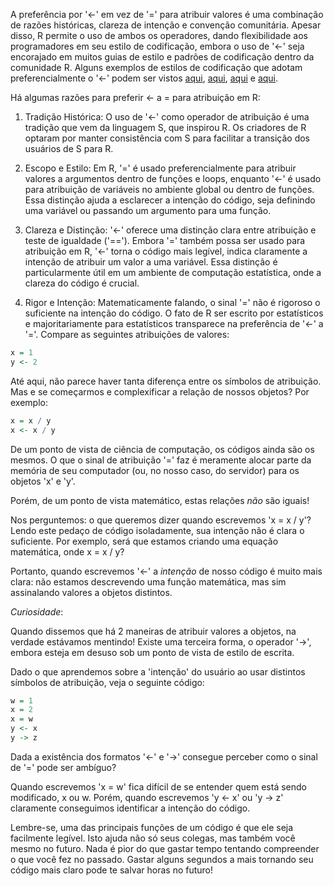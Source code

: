 
A preferência por '<-' em vez de '=' para atribuir valores é uma combinação de razões históricas, clareza de intenção e convenção comunitária. Apesar disso, R permite o uso de ambos os operadores, dando flexibilidade aos programadores em seu estilo de codificação, embora o uso de '<-' seja encorajado em muitos guias de estilo e padrões de codificação dentro da comunidade R. Alguns exemplos de estilos de codificação que adotam preferencialmente o '<-' podem ser vistos [aqui](http://adv-r.had.co.nz/Style.html), [aqui](https://google.github.io/styleguide/Rguide.html), [aqui](https://style.tidyverse.org/) e [aqui](https://jef.works/R-style-guide/).


Há algumas razões para preferir <- a = para atribuição em R:

1) Tradição Histórica: O uso de '<-' como operador de atribuição é uma tradição que vem da linguagem S, que inspirou R. Os criadores de R optaram por manter consistência com S para facilitar a transição dos usuários de S para R.

2) Escopo e Estilo: Em R, '=' é usado preferencialmente para atribuir valores a argumentos dentro de funções e loops, enquanto '<-' é usado para atribuição de variáveis no ambiente global ou dentro de funções. Essa distinção ajuda a esclarecer a intenção do código, seja definindo uma variável ou passando um argumento para uma função.

3) Clareza e Distinção: '<-' oferece uma distinção clara entre atribuição e teste de igualdade ('=='). Embora '=' também possa ser usado para atribuição em R, '<-' torna o código mais legível, indica claramente a intenção de atribuir um valor a uma variável. Essa distinção é particularmente útil em um ambiente de computação estatística, onde a clareza do código é crucial.

4) Rigor e Intenção: Matematicamente falando, o sinal '=' não é rigoroso o suficiente na intenção do código. O fato de R ser escrito por estatísticos e majoritariamente para estatísticos transparece na preferência de '<-' a '='. Compare as seguintes atribuições de valores:

``` r
x = 1
y <- 2
```

Até aqui, não parece haver tanta diferença entre os símbolos de atribuição. Mas e se começarmos e complexificar a relação de nossos objetos? Por exemplo:

``` r
x = x / y
x <- x / y
```

De um ponto de vista de ciência de computação, os códigos ainda são os mesmos. O que o sinal de atribuição '=' faz é meramente alocar parte da memória de seu computador (ou, no nosso caso, do servidor) para os objetos 'x' e 'y'. 

Porém, de um ponto de vista matemático, estas relações _não_ são iguais!

Nos perguntemos: o que queremos dizer quando escrevemos 'x = x / y'? Lendo este pedaço de código isoladamente, sua intenção não é clara o suficiente. Por exemplo, será que estamos criando uma equação matemática, onde x = x / y? 

Portanto, quando escrevemos '<-' a _intenção_ de nosso código é muito mais clara: não estamos descrevendo uma função matemática, mas sim assinalando valores a objetos distintos. 


_Curiosidade_:

Quando dissemos que há 2 maneiras de atribuir valores a objetos, na verdade estávamos mentindo! Existe uma terceira forma, o operador '->', embora esteja em desuso sob um ponto de vista de estilo de escrita.

Dado o que aprendemos sobre a 'intenção' do usuário ao usar distintos símbolos de atribuição, veja o seguinte código:

``` r
w = 1
x = 2
x = w
y <- x
y -> z
```

Dada a existência dos formatos '<-' e '->' consegue perceber como o sinal de '=' pode ser ambíguo?

Quando escrevemos 'x = w' fica difícil de se entender quem está sendo modificado, x ou w. Porém, quando escrevemos 'y <- x' ou 'y -> z' claramente conseguimos identificar a intenção do código.

Lembre-se, uma das principais funções de um código é que ele seja facilmente legível. Isto ajuda não só seus colegas, mas também você mesmo no futuro. Nada é pior do que gastar tempo tentando compreender o que você fez no passado. Gastar alguns segundos a mais tornando seu código mais claro pode te salvar horas no futuro!

